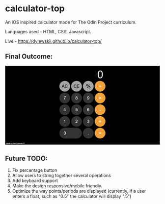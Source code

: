 # calculator-top
An iOS inspired calculator made for The Odin Project curriculum. 

Languages used - HTML, CSS, Javascript.

Live - https://dylewskii.github.io/calculator-top/

## Final Outcome:
![final outcome](assets/final_result.png)

## Future TODO:
1. Fix percentage button 
2. Allow users to string together several operations 
3. Add keyboard support
4. Make the design responsive/mobile friendly.
5. Optimize the way points/periods are displayed (currently, if a user enters a float, such as "0.5" the calculator will display ".5")
